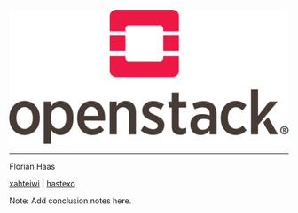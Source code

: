 ![OpenStack Logo](images/openstack-logo.svg)

----

Florian Haas

[xahteiwi](//twitter.com/xahteiwi) | [hastexo](//www.hastexo.com/who/florian)


<!-- .slide: data-background-image="images/by-sa.svg" data-background-size="contain" -->

Note: Add conclusion notes here.